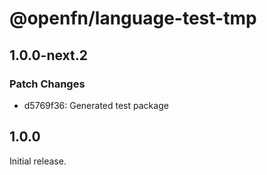 # @openfn/language-test-tmp

## 1.0.0-next.2

### Patch Changes

- d5769f36: Generated test package

## 1.0.0

Initial release.
